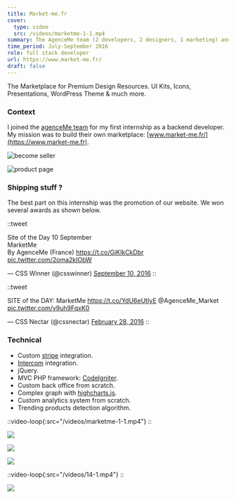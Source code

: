 ```yaml
---
title: Market-me.fr
cover:
  type: video
  src: /videos/marketme-1-1.mp4
summary: The AgenceMe team (2 developers, 2 designers, 1 marketing) and I build a creative marketplace from scratch in 2 months.
time_period: July-September 2016
role: full stack developer
url: https://www.market-me.fr/
draft: false
---
```


The Marketplace for Premium Design Resources. UI Kits, Icons, Presentations, WordPress Theme & much more.

### Context

I joined the [agenceMe team](https://dribbble.com/callbruno) for my first internship as a backend developer. My mission was to build their own marketplace: [www.market-me.fr/](https://www.market-me.fr).

![become seller](/content/images/market-me-6-1.jpg)

![product page](/content/images/market-me-13-1.png)

### Shipping stuff ?

The best part on this internship was the promotion of our website. We won several awards as shown below.

::tweet

<p lang="en" dir="ltr">Site of the Day 10 September<br>MarketMe<br>By AgenceMe (France) <a href="https://t.co/GiKIkCkDbr">https://t.co/GiKIkCkDbr</a> <a href="https://t.co/2oma2kIObW">pic.twitter.com/2oma2kIObW</a></p>&mdash; CSS Winner (@csswinner) <a href="https://twitter.com/csswinner/status/774485802029948928?ref_src=twsrc%5Etfw">September 10, 2016</a>
::

::tweet

<p lang="en" dir="ltr">SITE of the DAY: MarketMe <a href="https://t.co/YdU6eUtIyE">https://t.co/YdU6eUtIyE</a> @AgenceMe_Market <a href="https://t.co/y9uh9FqxK0">pic.twitter.com/y9uh9FqxK0</a></p>&mdash; CSS Nectar (@cssnectar) <a href="https://twitter.com/cssnectar/status/703928159717236736?ref_src=twsrc%5Etfw">February 28, 2016</a>
::

### Technical

- Custom [stripe](https://stripe.com/fr) integration.
- [Intercom](https://www.intercom.com/) integration.
- jQuery.
- MVC PHP framework: [CodeIgniter](https://codeigniter.com/).
- Custom back office from scratch.
- Complex graph with [highcharts.js](https://www.highcharts.com/).
- Custom analytics system from scratch.
- Trending products detection algorithm.

::video-loop{:src="/videos/marketme-1-1.mp4"}
::

![](/content/images/market-me-7-1.jpg)

![](/content/images/11-1.jpg)

![](/content/images/12-1.jpg)

::video-loop{:src="/videos/14-1.mp4"}
::

![](/content/images/1-1-1-1.jpg)
